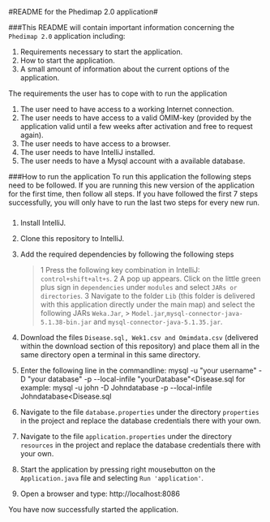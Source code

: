 #README for the Phedimap 2.0 application#

###This README will contain important information concerning the ```Phedimap 2.0``` application including:
1. Requirements necessary to start the application.
2. How to start the application.
3. A small amount of information about the current options of the application. 

The requirements the user has to cope with to run the application
1. The user need to have access to a working Internet connection. 
2. The user needs to have access to a valid OMIM-key (provided by the application valid until a few weeks after activation and free to request again). 
3. The user needs to have access to a browser. 
4. The user needs to have IntelliJ installed.
5. The user needs to have a Mysql account with a available database.

###How to run the application
To run this application the following steps need to be followed. If you are running this new version of the application for the first time, then follow all steps.
If you have followed the first 7 steps successfully, you will only have to run the last two steps for every new run.
###
1. Install IntelliJ.
2. Clone this repository to IntelliJ.
3. Add the required dependencies by following the following steps

   > 1 Press the following key combination in IntelliJ: ```control+shift+alt+s```.
   > 2 A pop up appears. Click on the little green plus sign in ```dependencies``` under ```modules``` and select ```JARs or directories```.
   > 3 Navigate to the folder ```Lib``` (this folder is delivered with this application directly under the main map) and select the following JARs
   > ```Weka.Jar```,   > ```Model.jar```,```mysql-connector-java-5.1.38-bin.jar``` and ```mysql-connector-java-5.1.35.jar```.
4. Download the files ```Disease.sql, Wek1.csv and Omimdata.csv``` (delivered within the download section of this repository) and place them all in the same directory  open a terminal in this same directory.
5. Enter the following line in the commandline: mysql -u "your username" -D "your database" -p --local-infile "yourDatabase"<Disease.sql 
   for example: mysql -u john -D Johndatabase -p --local-infile Johndatabase<Disease.sql

6. Navigate to the file ```database.properties``` under the directory ```properties``` in the project and replace the database credentials there with your own.
7. Navigate to the file ```application.properties``` under the directory ```resources``` in the project and replace the database credentials there with your own.
8. Start the application by pressing right mousebutton on the ```Application.java``` file and selecting ```Run 'application'```.
9. Open a browser and type: http://localhost:8086

You have now successfully started the application.
